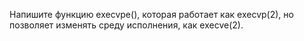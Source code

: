 Напишите функцию execvpe(), которая работает как execvp(2), но позволяет изменять среду исполнения, как execve(2).
